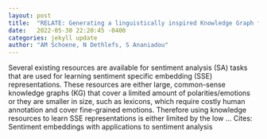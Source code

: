 ```yaml
---
layout: post
title:  "RELATE: Generating a linguistically inspired Knowledge Graph for fine-grained emotion classification"
date:   2022-05-30 22:20:45 -0400
categories: jekyll update
author: "AM Schoene, N Dethlefs, S Ananiadou"
---
```

Several existing resources are available for sentiment analysis (SA) tasks that are used for learning sentiment specific embedding (SSE) representations. These resources are either large, common-sense knowledge graphs (KG) that cover a limited amount of polarities/emotions or they are smaller in size, such as lexicons, which require costly human annotation and cover fine-grained emotions. Therefore using knowledge resources to learn SSE representations is either limited by the low … Cites: ‪Sentiment embeddings with applications to sentiment analysis‬